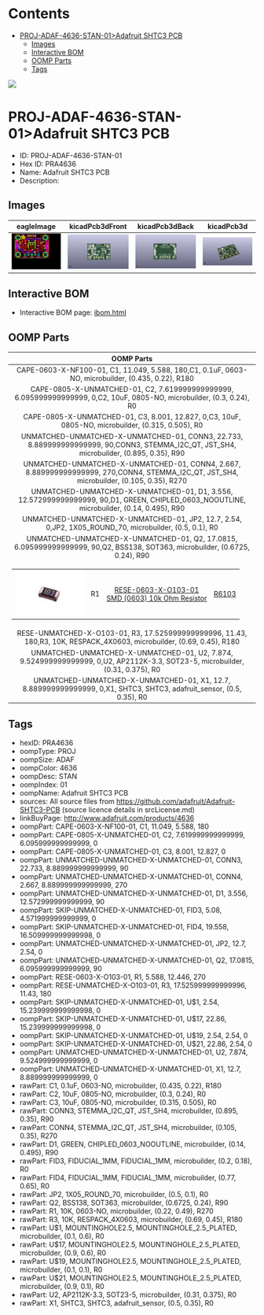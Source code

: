 



Contents
========

* [PROJ-ADAF-4636-STAN-01>Adafruit SHTC3 PCB](#proj-adaf-4636-stan-01adafruit-shtc3-pcb)
	* [Images](#images)
	* [Interactive BOM](#interactive-bom)
	* [OOMP Parts](#oomp-parts)
	* [Tags](#tags)
  
![][im]
# PROJ-ADAF-4636-STAN-01>Adafruit SHTC3 PCB

- ID: PROJ-ADAF-4636-STAN-01
- Hex ID: PRA4636
- Name: Adafruit SHTC3 PCB
- Description: 

## Images
  
  

|eagleImage|kicadPcb3dFront|kicadPcb3dBack|kicadPcb3d|
| :---: | :---: | :---: | :---: |
|[![eagleImage](eagleImage_140.png)](eagleImage_600.png)|[![kicadPcb3dFront](kicadPcb3dFront_140.png)](kicadPcb3dFront_600.png)|[![kicadPcb3dBack](kicadPcb3dBack_140.png)](kicadPcb3dBack_600.png)|[![kicadPcb3d](kicadPcb3d_140.png)](kicadPcb3d_600.png)|

## Interactive BOM

- Interactive BOM page: [ibom.html](kicad/bom/ibom.html)

## OOMP Parts
  

|OOMP Parts|
| :---: |
|CAPE-0603-X-NF100-01, C1, 11.049, 5.588, 180,C1, 0.1uF, 0603-NO, microbuilder, (0.435, 0.22), R180|
|CAPE-0805-X-UNMATCHED-01, C2, 7.619999999999999, 6.095999999999999, 0,C2, 10uF, 0805-NO, microbuilder, (0.3, 0.24), R0|
|CAPE-0805-X-UNMATCHED-01, C3, 8.001, 12.827, 0,C3, 10uF, 0805-NO, microbuilder, (0.315, 0.505), R0|
|UNMATCHED-UNMATCHED-X-UNMATCHED-01, CONN3, 22.733, 8.889999999999999, 90,CONN3, STEMMA_I2C_QT, JST_SH4, microbuilder, (0.895, 0.35), R90|
|UNMATCHED-UNMATCHED-X-UNMATCHED-01, CONN4, 2.667, 8.889999999999999, 270,CONN4, STEMMA_I2C_QT, JST_SH4, microbuilder, (0.105, 0.35), R270|
|UNMATCHED-UNMATCHED-X-UNMATCHED-01, D1, 3.556, 12.572999999999999, 90,D1, GREEN, CHIPLED_0603_NOOUTLINE, microbuilder, (0.14, 0.495), R90|
|UNMATCHED-UNMATCHED-X-UNMATCHED-01, JP2, 12.7, 2.54, 0,JP2, 1X05_ROUND_70, microbuilder, (0.5, 0.1), R0|
|UNMATCHED-UNMATCHED-X-UNMATCHED-01, Q2, 17.0815, 6.095999999999999, 90,Q2, BSS138, SOT363, microbuilder, (0.6725, 0.24), R90|
|<table><tr><td>![RESE-0603-X-O103-01](https://raw.githubusercontent.com/oomlout/oomlout_OOMP_parts/main/RESE-0603-X-O103-01/image_140.jpg)</td><td> R1</td><td>[RESE-0603-X-O103-01<br>SMD (0603) 10k Ohm Resistor](https://github.com/oomlout/oomlout_OOMP_parts/tree/main/RESE-0603-X-O103-01/)</td><td>[R6103](https://github.com/oomlout/oomlout_OOMP_parts/tree/main/RESE-0603-X-O103-01/)</td></tr></table>|
|RESE-UNMATCHED-X-O103-01, R3, 17.525999999999996, 11.43, 180,R3, 10K, RESPACK_4X0603, microbuilder, (0.69, 0.45), R180|
|UNMATCHED-UNMATCHED-X-UNMATCHED-01, U2, 7.874, 9.524999999999999, 0,U2, AP2112K-3.3, SOT23-5, microbuilder, (0.31, 0.375), R0|
|UNMATCHED-UNMATCHED-X-UNMATCHED-01, X1, 12.7, 8.889999999999999, 0,X1, SHTC3, SHTC3, adafruit_sensor, (0.5, 0.35), R0|

## Tags

- hexID: PRA4636
- oompType: PROJ
- oompSize: ADAF
- oompColor: 4636
- oompDesc: STAN
- oompIndex: 01
- oompName: Adafruit SHTC3 PCB
- sources: All source files from https://github.com/adafruit/Adafruit-SHTC3-PCB (source licence details in srcLicense.md)
- linkBuyPage: http://www.adafruit.com/products/4636
- oompPart: CAPE-0603-X-NF100-01, C1, 11.049, 5.588, 180
- oompPart: CAPE-0805-X-UNMATCHED-01, C2, 7.619999999999999, 6.095999999999999, 0
- oompPart: CAPE-0805-X-UNMATCHED-01, C3, 8.001, 12.827, 0
- oompPart: UNMATCHED-UNMATCHED-X-UNMATCHED-01, CONN3, 22.733, 8.889999999999999, 90
- oompPart: UNMATCHED-UNMATCHED-X-UNMATCHED-01, CONN4, 2.667, 8.889999999999999, 270
- oompPart: UNMATCHED-UNMATCHED-X-UNMATCHED-01, D1, 3.556, 12.572999999999999, 90
- oompPart: SKIP-UNMATCHED-X-UNMATCHED-01, FID3, 5.08, 4.571999999999999, 0
- oompPart: SKIP-UNMATCHED-X-UNMATCHED-01, FID4, 19.558, 16.509999999999998, 0
- oompPart: UNMATCHED-UNMATCHED-X-UNMATCHED-01, JP2, 12.7, 2.54, 0
- oompPart: UNMATCHED-UNMATCHED-X-UNMATCHED-01, Q2, 17.0815, 6.095999999999999, 90
- oompPart: RESE-0603-X-O103-01, R1, 5.588, 12.446, 270
- oompPart: RESE-UNMATCHED-X-O103-01, R3, 17.525999999999996, 11.43, 180
- oompPart: SKIP-UNMATCHED-X-UNMATCHED-01, U$1, 2.54, 15.239999999999998, 0
- oompPart: SKIP-UNMATCHED-X-UNMATCHED-01, U$17, 22.86, 15.239999999999998, 0
- oompPart: SKIP-UNMATCHED-X-UNMATCHED-01, U$19, 2.54, 2.54, 0
- oompPart: SKIP-UNMATCHED-X-UNMATCHED-01, U$21, 22.86, 2.54, 0
- oompPart: UNMATCHED-UNMATCHED-X-UNMATCHED-01, U2, 7.874, 9.524999999999999, 0
- oompPart: UNMATCHED-UNMATCHED-X-UNMATCHED-01, X1, 12.7, 8.889999999999999, 0
- rawPart: C1, 0.1uF, 0603-NO, microbuilder, (0.435, 0.22), R180
- rawPart: C2, 10uF, 0805-NO, microbuilder, (0.3, 0.24), R0
- rawPart: C3, 10uF, 0805-NO, microbuilder, (0.315, 0.505), R0
- rawPart: CONN3, STEMMA_I2C_QT, JST_SH4, microbuilder, (0.895, 0.35), R90
- rawPart: CONN4, STEMMA_I2C_QT, JST_SH4, microbuilder, (0.105, 0.35), R270
- rawPart: D1, GREEN, CHIPLED_0603_NOOUTLINE, microbuilder, (0.14, 0.495), R90
- rawPart: FID3, FIDUCIAL_1MM, FIDUCIAL_1MM, microbuilder, (0.2, 0.18), R0
- rawPart: FID4, FIDUCIAL_1MM, FIDUCIAL_1MM, microbuilder, (0.77, 0.65), R0
- rawPart: JP2, 1X05_ROUND_70, microbuilder, (0.5, 0.1), R0
- rawPart: Q2, BSS138, SOT363, microbuilder, (0.6725, 0.24), R90
- rawPart: R1, 10K, 0603-NO, microbuilder, (0.22, 0.49), R270
- rawPart: R3, 10K, RESPACK_4X0603, microbuilder, (0.69, 0.45), R180
- rawPart: U$1, MOUNTINGHOLE2.5, MOUNTINGHOLE_2.5_PLATED, microbuilder, (0.1, 0.6), R0
- rawPart: U$17, MOUNTINGHOLE2.5, MOUNTINGHOLE_2.5_PLATED, microbuilder, (0.9, 0.6), R0
- rawPart: U$19, MOUNTINGHOLE2.5, MOUNTINGHOLE_2.5_PLATED, microbuilder, (0.1, 0.1), R0
- rawPart: U$21, MOUNTINGHOLE2.5, MOUNTINGHOLE_2.5_PLATED, microbuilder, (0.9, 0.1), R0
- rawPart: U2, AP2112K-3.3, SOT23-5, microbuilder, (0.31, 0.375), R0
- rawPart: X1, SHTC3, SHTC3, adafruit_sensor, (0.5, 0.35), R0



[im]: kicadPcb3d_450.png
